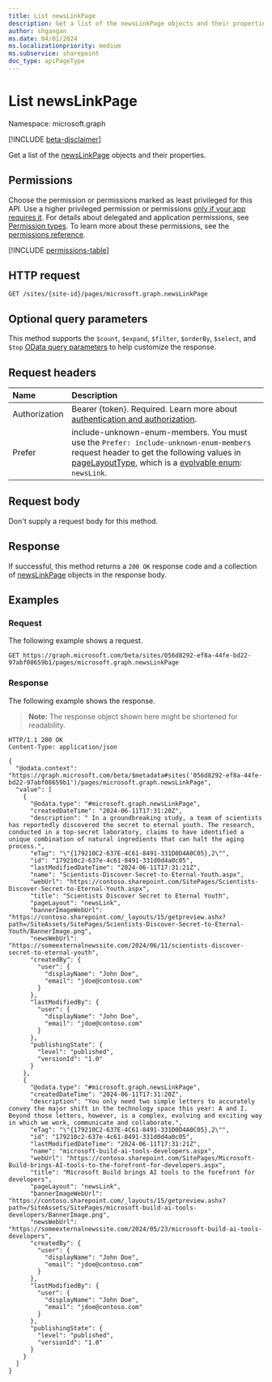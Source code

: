 ```yaml
---
title: List newsLinkPage
description: Get a list of the newsLinkPage objects and their properties.
author: shgangan
ms.date: 04/01/2024
ms.localizationpriority: medium
ms.subservice: sharepoint
doc_type: apiPageType
---
```


# List newsLinkPage

Namespace: microsoft.graph

[!INCLUDE [beta-disclaimer](../../includes/beta-disclaimer.md)]

Get a list of the [newsLinkPage](../resources/newslinkpage.md) objects and their properties.

## Permissions

Choose the permission or permissions marked as least privileged for this API. Use a higher privileged permission or permissions [only if your app requires it](/graph/permissions-overview#best-practices-for-using-microsoft-graph-permissions). For details about delegated and application permissions, see [Permission types](/graph/permissions-overview#permission-types). To learn more about these permissions, see the [permissions reference](/graph/permissions-reference).

<!-- { "blockType": "permissions", "name": "newslinkpage_list" } -->
[!INCLUDE [permissions-table](../includes/permissions/newslinkpage-list-permissions.md)]

## HTTP request

<!-- {
  "blockType": "ignored"
}
-->
```http
GET /sites/{site-id}/pages/microsoft.graph.newsLinkPage
```

## Optional query parameters

This method supports the `$count`, `$expand`, `$filter`, `$orderBy`, `$select`, and `$top` [OData query parameters](/graph/query-parameters) to help customize the response.

## Request headers

|Name|Description|
|:---|:---|
|Authorization|Bearer {token}. Required. Learn more about [authentication and authorization](/graph/auth/auth-concepts).|
|Prefer | include-unknown-enum-members. You must use the `Prefer: include-unknown-enum-members` request header to get the following values in [pageLayoutType](../resources/basesitepage.md#pagelayouttype-values), which is a [evolvable enum](/graph/best-practices-concept#handling-future-members-in-evolvable-enumerations): `newsLink`. |

## Request body

Don't supply a request body for this method.

## Response

If successful, this method returns a `200 OK` response code and a collection of [newsLinkPage](../resources/newslinkpage.md) objects in the response body.

## Examples

### Request

The following example shows a request.
<!-- {
  "blockType": "request",
  "name": "list_newslinkpage"
}
-->
``` http
GET https://graph.microsoft.com/beta/sites/056d8292-ef8a-44fe-bd22-97abf08659b1/pages/microsoft.graph.newsLinkPage
```

### Response

The following example shows the response.
>**Note:** The response object shown here might be shortened for readability.
<!-- {
  "blockType": "response",
  "truncated": true,
  "@odata.type": "Collection(microsoft.graph.newsLinkPage)"
}
-->
``` http
HTTP/1.1 200 OK
Content-Type: application/json

{
  "@odata.context": "https://graph.microsoft.com/beta/$metadata#sites('056d8292-ef8a-44fe-bd22-97abf08659b1')/pages/microsoft.graph.newsLinkPage",
  "value": [
    {
      "@odata.type": "#microsoft.graph.newsLinkPage",
      "createdDateTime": "2024-06-11T17:31:20Z",
      "description": " In a groundbreaking study, a team of scientists has reportedly discovered the secret to eternal youth. The research, conducted in a top-secret laboratory, claims to have identified a unique combination of natural ingredients that can halt the aging process.",
      "eTag": "\"{179210C2-637E-4C61-8491-331D0D4A0C05},2\"",
      "id": "179210c2-637e-4c61-8491-331d0d4a0c05",
      "lastModifiedDateTime": "2024-06-11T17:31:21Z",
      "name": "Scientists-Discover-Secret-to-Eternal-Youth.aspx",
      "webUrl": "https://contoso.sharepoint.com/SitePages/Scientists-Discover-Secret-to-Eternal-Youth.aspx",
      "title": "Scientists Discover Secret to Eternal Youth",
      "pageLayout": "newsLink",
      "bannerImageWebUrl": "https://contoso.sharepoint.com/_layouts/15/getpreview.ashx?path=/SiteAssets/SitePages/Scientists-Discover-Secret-to-Eternal-Youth/BannerImage.png",
      "newsWebUrl": "https://someexternalnewssite.com/2024/06/11/scientists-discover-secret-to-eternal-youth",
      "createdBy": {
        "user": {
          "displayName": "John Doe",
          "email": "jdoe@contoso.com"
        }
      },
      "lastModifiedBy": {
        "user": {
          "displayName": "John Doe",
          "email": "jdoe@contoso.com"
        }
      },
      "publishingState": {
        "level": "published",
        "versionId": "1.0"
      }
    },
    {
      "@odata.type": "#microsoft.graph.newsLinkPage",
      "createdDateTime": "2024-06-11T17:31:20Z",
      "description": "You only need two simple letters to accurately convey the major shift in the technology space this year: A and I. Beyond those letters, however, is a complex, evolving and exciting way in which we work, communicate and collaborate.",
      "eTag": "\"{179210C2-637E-4C61-8491-331D0D4A0C05},2\"",
      "id": "179210c2-637e-4c61-8491-331d0d4a0c05",
      "lastModifiedDateTime": "2024-06-11T17:31:21Z",
      "name": "microsoft-build-ai-tools-developers.aspx",
      "webUrl": "https://contoso.sharepoint.com/SitePages/Microsoft-Build-brings-AI-tools-to-the-forefront-for-developers.aspx",
      "title": "Microsoft Build brings AI tools to the forefront for developers",
      "pageLayout": "newsLink",
      "bannerImageWebUrl": "https://contoso.sharepoint.com/_layouts/15/getpreview.ashx?path=/SiteAssets/SitePages/microsoft-build-ai-tools-developers/BannerImage.png",
      "newsWebUrl": "https://someexternalnewssite.com/2024/05/23/microsoft-build-ai-tools-developers",
      "createdBy": {
        "user": {
          "displayName": "John Doe",
          "email": "jdoe@contoso.com"
        }
      },
      "lastModifiedBy": {
        "user": {
          "displayName": "John Doe",
          "email": "jdoe@contoso.com"
        }
      },
      "publishingState": {
        "level": "published",
        "versionId": "1.0"
      }
    }
  ]
}
```

